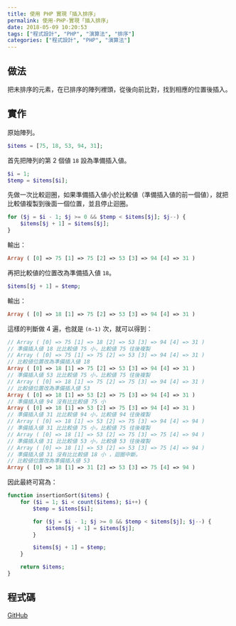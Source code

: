 ```yaml
---
title: 使用 PHP 實現「插入排序」
permalink: 使用-PHP-實現「插入排序」
date: 2018-05-09 10:20:53
tags: ["程式設計", "PHP", "演算法", "排序"]
categories: ["程式設計", "PHP", "演算法"]
---
```


## 做法

把未排序的元素，在已排序的陣列裡頭，從後向前比對，找到相應的位置後插入。

## 實作

原始陣列。

```PHP
$items = [75, 18, 53, 94, 31];
```

首先把陣列的第 2 個値 `18` 設為準備插入値。

```PHP
$i = 1;
$temp = $items[$i];
```

先做一次比較迴圈，如果準備插入値小於比較値（準備插入値的前一個値），就把比較値複製到後面一個位置，並且停止迴圈。

```PHP
for ($j = $i - 1; $j >= 0 && $temp < $items[$j]; $j--) {
    $items[$j + 1] = $items[$j];
}
```

輸出：

```PHP
Array ( [0] => 75 [1] => 75 [2] => 53 [3] => 94 [4] => 31 )
```

再把比較値的位置改為準備插入値 `18`。

```PHP
$items[$j + 1] = $temp;
```

輸出：

```PHP
Array ( [0] => 18 [1] => 75 [2] => 53 [3] => 94 [4] => 31 )
```

這樣的判斷做 4 遍，也就是 `(n-1)` 次，就可以得到：

```PHP
// Array ( [0] => 75 [1] => 18 [2] => 53 [3] => 94 [4] => 31 )
// 準備插入値 18 比比較値 75 小，比較値 75 往後複製
// Array ( [0] => 75 [1] => 75 [2] => 53 [3] => 94 [4] => 31 )
// 比較値位置改為準備插入値 18
Array ( [0] => 18 [1] => 75 [2] => 53 [3] => 94 [4] => 31 )
// 準備插入値 53 比比較値 75 小，比較値 75 往後複製
// Array ( [0] => 18 [1] => 75 [2] => 75 [3] => 94 [4] => 31 )
// 比較値位置改為準備插入値 53
Array ( [0] => 18 [1] => 53 [2] => 75 [3] => 94 [4] => 31 )
// 準備插入値 94 沒有比比較値 75 小
Array ( [0] => 18 [1] => 53 [2] => 75 [3] => 94 [4] => 31 )
// 準備插入値 31 比比較値 94 小，比較値 94 往後複製
// Array ( [0] => 18 [1] => 53 [2] => 75 [3] => 94 [4] => 94 )
// 準備插入値 31 比比較値 75 小，比較値 75 往後複製
// Array ( [0] => 18 [1] => 53 [2] => 75 [3] => 75 [4] => 94 )
// 準備插入値 31 比比較値 53 小，比較値 53 往後複製
// Array ( [0] => 18 [1] => 53 [2] => 53 [3] => 75 [4] => 94 )
// 準備插入値 31 沒有比比較値 18 小 ，迴圈中斷。
// 比較値位置改為準備插入値 53
Array ( [0] => 18 [1] => 31 [2] => 53 [3] => 75 [4] => 94 )
```

因此最終可寫為：

```PHP
function insertionSort($items) {
    for ($i = 1; $i < count($items); $i++) {
        $temp = $items[$i];

        for ($j = $i - 1; $j >= 0 && $temp < $items[$j]; $j--) {
            $items[$j + 1] = $items[$j];
        }

        $items[$j + 1] = $temp;
    }

    return $items;
}
```

## 程式碼

[GitHub](https://github.com/memochou1993/sorting-algorithms-php)
